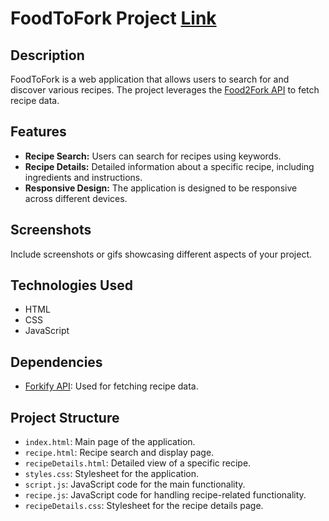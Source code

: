 # FoodToFork Project [Link]("https://shantanumurdio.github.io/foodToFork/")

## Description

FoodToFork is a web application that allows users to search for and discover various recipes. The project leverages the [Food2Fork API](https://forkify-api.herokuapp.com/) to fetch recipe data.

## Features

- **Recipe Search:** Users can search for recipes using keywords.
- **Recipe Details:** Detailed information about a specific recipe, including ingredients and instructions.
- **Responsive Design:** The application is designed to be responsive across different devices.

## Screenshots

Include screenshots or gifs showcasing different aspects of your project.

## Technologies Used

- HTML
- CSS
- JavaScript

## Dependencies

- [Forkify API](https://forkify-api.herokuapp.com/): Used for fetching recipe data.

## Project Structure

- `index.html`: Main page of the application.
- `recipe.html`: Recipe search and display page.
- `recipeDetails.html`: Detailed view of a specific recipe.
- `styles.css`: Stylesheet for the application.
- `script.js`: JavaScript code for the main functionality.
- `recipe.js`: JavaScript code for handling recipe-related functionality.
- `recipeDetails.css`: Stylesheet for the recipe details page.
